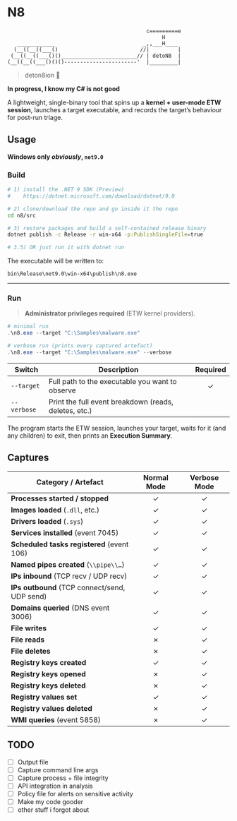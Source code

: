 # N8
```
                                            c=========e
                                                 H
   ____________                            _,,___H____
  (__((__((___()                          //|         |
 (__((__((___()()________________________// | detoN8  |
(__((__((___()()()-----------------------'  |_________|
```
> deton8ion 🧨

**In progress, I know my C# is not good**

A lightweight, single-binary tool that spins up a **kernel + user-mode ETW session**, launches a target executable, and records the target’s behaviour for post-run triage.

## Usage

**Windows only *obviously*, `net9.0`**

### Build

```bash
# 1) install the .NET 9 SDK (Preview)  
#    https://dotnet.microsoft.com/download/dotnet/9.0

# 2) clone/download the repo and go inside it the repo
cd n8/src

# 3) restore packages and build a self-contained release binary
dotnet publish -c Release -r win-x64 -p:PublishSingleFile=true

# 3.5) OR just run it with dotnet run
```

The executable will be written to:

```
bin\Release\net9.0\win-x64\publish\n8.exe
```


---

### Run

> **Administrator privileges required** (ETW kernel providers).

```powershell
# minimal run
.\n8.exe --target "C:\Samples\malware.exe"

# verbose run (prints every captured artefact)
.\n8.exe --target "C:\Samples\malware.exe" --verbose
```

| Switch      | Description                                             | Required |
|-------------|---------------------------------------------------------|:--------:|
| `--target`  | Full path to the executable you want to observe         | ✓ |
| `--verbose` | Print the full event breakdown (reads, deletes, etc.)   |  |

The program starts the ETW session, launches your target, waits for it (and any children) to exit, then prints an **Execution Summary**.

## Captures

| Category / Artefact                         | Normal Mode | Verbose Mode |
|---------------------------------------------|:-----------:|:------------:|
| **Processes started / stopped**             | ✓ | ✓ |
| **Images loaded** (`.dll`, etc.)            | ✓ | ✓ |
| **Drivers loaded** (`.sys`)                 | ✓ | ✓ |
| **Services installed** (event 7045)         | ✓ | ✓ |
| **Scheduled tasks registered** (event 106)  | ✓ | ✓ |
| **Named pipes created** (`\\pipe\\…`)       | ✓ | ✓ |
| **IPs inbound** (TCP recv / UDP recv)       | ✓ | ✓ |
| **IPs outbound** (TCP connect/send, UDP send) | ✓ | ✓ |
| **Domains queried** (DNS event 3006)        | ✓ | ✓ |
| **File writes**                             | ✓ | ✓ |
| **File reads**                              | ✗ | ✓ |
| **File deletes**                            | ✗ | ✓ |
| **Registry keys created**                   | ✓ | ✓ |
| **Registry keys opened**                    | ✗ | ✓ |
| **Registry keys deleted**                   | ✗ | ✓ |
| **Registry values set**                     | ✓ | ✓ |
| **Registry values deleted**                 | ✗ | ✓ |
| **WMI queries** (event 5858)                | ✗ | ✓ |

## TODO
- [ ] Output file
- [ ] Capture command line args
- [ ] Capture process + file integrity
- [ ] API integration in analysis
- [ ] Policy file for alerts on sensitive activity
- [ ] Make my code gooder
- [ ] other stuff i forgot about
